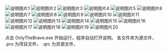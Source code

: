 ![说明图片1](https://gitee.com/ibilllee/img/raw/master/OnlyTheBrave/Slide1.png)
![说明图片2](https://gitee.com/ibilllee/img/raw/master/OnlyTheBrave/Slide2.png)
![说明图片3](https://gitee.com/ibilllee/img/raw/master/OnlyTheBrave/Slide3.png)
![说明图片4](https://gitee.com/ibilllee/img/raw/master/OnlyTheBrave/Slide4.png)
![说明图片5](https://gitee.com/ibilllee/img/raw/master/OnlyTheBrave/Slide5.png)
![说明图片6](https://gitee.com/ibilllee/img/raw/master/OnlyTheBrave/Slide6.png)
![说明图片7](https://gitee.com/ibilllee/img/raw/master/OnlyTheBrave/Slide7.GIF)
![说明图片8](https://gitee.com/ibilllee/img/raw/master/OnlyTheBrave/Slide8.png)
![说明图片9](https://gitee.com/ibilllee/img/raw/master/OnlyTheBrave/Slide9.png)
![说明图片10](https://gitee.com/ibilllee/img/raw/master/OnlyTheBrave/Slide10.png)
![说明图片11](https://gitee.com/ibilllee/img/raw/master/OnlyTheBrave/Slide11.png)
![说明图片12](https://gitee.com/ibilllee/img/raw/master/OnlyTheBrave/Slide12.png)
![说明图片13](https://gitee.com/ibilllee/img/raw/master/OnlyTheBrave/Slide13.png)
![说明图片14](https://gitee.com/ibilllee/img/raw/master/OnlyTheBrave/Slide14.png)
![说明图片15](https://gitee.com/ibilllee/img/raw/master/OnlyTheBrave/Slide15.png)
![说明图片16](https://gitee.com/ibilllee/img/raw/master/OnlyTheBrave/Slide16.png)
![说明图片17](https://gitee.com/ibilllee/img/raw/master/OnlyTheBrave/Slide17.png)
![说明图片18](https://gitee.com/ibilllee/img/raw/master/OnlyTheBrave/Slide18.png)
![说明图片19](https://gitee.com/ibilllee/img/raw/master/OnlyTheBrave/Slide19.png)
![说明图片20](https://gitee.com/ibilllee/img/raw/master/OnlyTheBrave/Slide20.png)

点击 OnlyTheBrave.exe 开始运行，程序自动打开说明。
各文件夹为源文件，
.pro 为项目文件，
.qrc 为资源文件，

